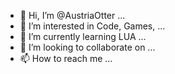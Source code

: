 - 👋 Hi, I’m @AustriaOtter ...
- 👀 I’m interested in Code, Games, ...
- 🌱 I’m currently learning LUA ...
- 💞️ I’m looking to collaborate on ...
- 📫 How to reach me ...

<!---
AustriaOtter/AustriaOtter is a ✨ special ✨ repository because its `README.md` (this file) appears on your GitHub profile.
You can click the Preview link to take a look at your changes.
--->
